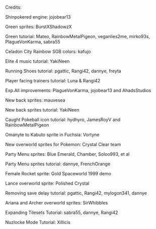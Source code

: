 Credits:

Shinpokered engine: jojobear13

Green sprites: BurstXShadowzX

Green tutorial: Mateo, RainbowMetalPigeon, veganlies2me, mirko93s, PlagueVonKarma,
sabra55

Celadon City Rainbow SGB colors: kafujo

Elite 4 music tutorial: YakiNeen

Running Shoes tutorial: pgattic, Rangi42, dannye, freyta

Player facing trainers tutorial: Luna & Rangi42

Exp.All improvements: PlagueVonKarma, jojobear13 and AhadsStudios

New back sprites: mauvesea

New back sprites tutorial: YakiNeen

Caught Pokeball icon tutorial: hydhyro, JamesRoyV and RainbowMetalPigeon

Omanyte to Kabuto sprite in Fuchsia: Vortyne

New overworld sprites for Pokemon: Crystal Clear team

Party Menu sprites: Blue Emerald, Chamber, Soloo993, et al

Party Menu sprites tutorial: dannye, FrenchOrange

Female Rocket sprite: Gold Spaceworld 1999 demo

Lance overworld sprite: Polished Crystal

Removing save delay tutorial: pgattic, Rangi42, mylogon341, dannye

Ariana and Archer overworld sprites: SirWhibbles

Expanding Tilesets Tutorial: sabra55, dannye, Rangi42

Nuzlocke Mode Tutorial: Xillicis
